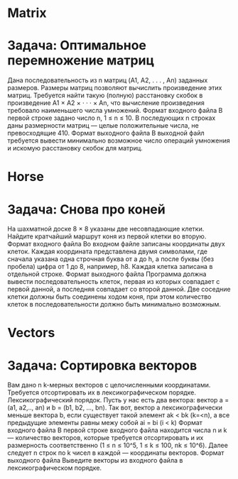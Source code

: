 # Matrix
# Задача: Оптимальное перемножение матриц
Дана последовательность из n матриц (A1, A2, . . . , An) заданных размеров. Размеры матриц позволяют вычислить произведение этих матриц. Требуется найти такую (полную) расстановку скобок в произведение A1 × A2 × · · · × An, что вычисление произведения требовало наименьшего числа умножений.
Формат входного файла
В первой строке задано число n, 1 ≤ n ≤ 10. В последующих n строках даны размерности матриц — целые положительные числа, не превосходящие 410.
Формат выходного файла
В выходной файл требуется вывести минимально возможное число операций умножения и искомую расстановку скобок для матриц.

# Horse
# Задача: Снова про коней
На шахматной доске 8 × 8 указаны две несовпадающие клетки. Найдите кратчайший маршрут коня из первой клетки во вторую.
Формат входного файла
Во входном файле записаны координаты двух клеток. Каждая координата представлена двумя символами, где сначала указана одна строчная буква от a до h, а после буквы (без пробела) цифра от 1 до 8, например, h8. Каждая клетка записана в отдельной строке.
Формат выходного файла
Программа должна вывести последовательность клеток, первая из которых совпадает с первой данной, а последняя совпадает со второй данной. Две соседние клетки должны быть соединены ходом коня, при этом количество клеток в последовательности должно быть минимально возможным.

# Vectors
# Задача: Сортировка векторов
Вам дано n k-мерных векторов с целочисленными координатами. Требуется отсортировать их в лексикографическом порядке.
Лексикографический порядок. Пусть у нас есть два вектора: вектор а = (а1, а2,.., аn) и b = (b1, b2, …, bn). Так вот, вектор а лексикографически меньше вектора b, если существует такой элемент ak < bk (k=<n), а все предыдущие элементы равны межу собой ai = bi (i < k)
Формат входного файла
В первой строке входного файла находится числа n и k — количество векторов, которые требуется отсортировать и их размерность соответственно (1 ≤ n ≤ 10^5, 1 ≤ k ≤ 100, nk ≤ 10^6). Далее следует n строк по k чисел в каждой — координаты векторов.
Формат выходного файла
Выведите векторы из входного файла в лексикографическом порядке.

